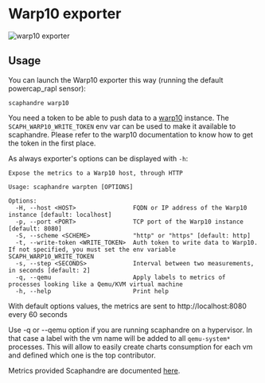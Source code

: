 # Warp10 exporter

![warp10 exporter](images/warp10.png)

## Usage

You can launch the Warp10 exporter this way (running the default powercap_rapl sensor):

	scaphandre warp10

You need a token to be able to push data to a [warp10](https://warp10.io) instance.
The `SCAPH_WARP10_WRITE_TOKEN` env var can be used to make it available to scaphandre.
Please refer to the warp10 documentation to know how to get the token in the first place.

As always exporter's options can be displayed with `-h`:

```
Expose the metrics to a Warp10 host, through HTTP

Usage: scaphandre warpten [OPTIONS]

Options:
  -H, --host <HOST>                FQDN or IP address of the Warp10 instance [default: localhost]
  -p, --port <PORT>                TCP port of the Warp10 instance [default: 8080]
  -S, --scheme <SCHEME>            "http" or "https" [default: http]
  -t, --write-token <WRITE_TOKEN>  Auth token to write data to Warp10. If not specified, you must set the env variable SCAPH_WARP10_WRITE_TOKEN
  -s, --step <SECONDS>             Interval between two measurements, in seconds [default: 2]
  -q, --qemu                       Apply labels to metrics of processes looking like a Qemu/KVM virtual machine
  -h, --help                       Print help
```

With default options values, the metrics are sent to http://localhost:8080 every 60 seconds

Use -q or --qemu option if you are running scaphandre on a hypervisor. In that case a label with the vm name will be added to all `qemu-system*` processes.
This will allow to easily create charts consumption for each vm and defined which one is the top contributor.

Metrics provided Scaphandre are documented [here](metrics.md). 
